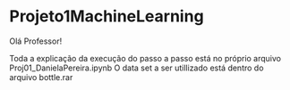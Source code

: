# Projeto1MachineLearning
Olá Professor!

Toda a explicação da execução do passo a passo está no próprio arquivo Proj01_DanielaPereira.ipynb
O data set a ser utillizado está dentro do arquivo bottle.rar
